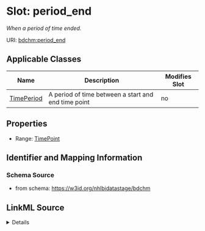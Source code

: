 # Slot: period_end


_When a period of time ended._



URI: [bdchm:period_end](bdchm:period_end)



<!-- no inheritance hierarchy -->




## Applicable Classes

| Name | Description | Modifies Slot |
| --- | --- | --- |
[TimePeriod](TimePeriod.md) | A period of time between a start and end time point |  no  |







## Properties

* Range: [TimePoint](TimePoint.md)





## Identifier and Mapping Information







### Schema Source


* from schema: https://w3id.org/nhlbidatastage/bdchm




## LinkML Source

<details>
```yaml
name: period_end
description: When a period of time ended.
from_schema: https://w3id.org/nhlbidatastage/bdchm
rank: 1000
alias: period_end
owner: TimePeriod
domain_of:
- TimePeriod
range: TimePoint

```
</details>